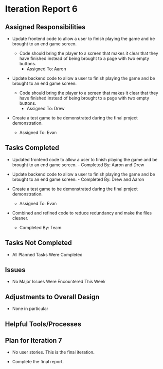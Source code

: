 # Iteration Report 6

## Assigned Responsibilities

- Update frontend code to allow a user to finish playing the game and be brought to an end game screen.
    - Code should bring the player to a screen that makes it clear that they have finished instead of being brought to a
    page with two empty buttons.
        - Assigned To: Aaron
        
- Update backend code to allow a user to finish playing the game and be brought to an end game screen.
    - Code should bring the player to a screen that makes it clear that they have finished instead of being brought to a
    page with two empty buttons.
        - Assigned To: Drew

- Create a test game to be demonstrated during the final project demonstration.
    - Assigned To: Evan
        
	
## Tasks Completed

- Updated frontend code to allow a user to finish playing the game and be brought to an end game screen.
        - Completed By: Aaron and Drew
        
- Update backend code to allow a user to finish playing the game and be brought to an end game screen.
        - Completed By: Drew and Aaron

- Create a test game to be demonstrated during the final project demonstration.
    - Assigned To: Evan
    
- Combined and refined code to reduce redundancy and make the files cleaner.
    - Completed By: Team
  
## Tasks Not Completed

- All Planned Tasks Were Completed

## Issues

- No Major Issues Were Encountered This Week
    
## Adjustments to Overall Design

- None in particular   
    
## Helpful Tools/Processes

## Plan for Iteration 7

- No user stories. This is the final iteration.

- Complete the final report.